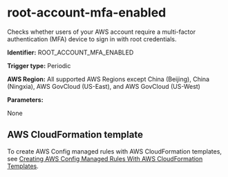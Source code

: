 # root\-account\-mfa\-enabled<a name="root-account-mfa-enabled"></a>

Checks whether users of your AWS account require a multi\-factor authentication \(MFA\) device to sign in with root credentials\.

**Identifier:** ROOT\_ACCOUNT\_MFA\_ENABLED

**Trigger type:** Periodic

**AWS Region:** All supported AWS Regions except China \(Beijing\), China \(Ningxia\), AWS GovCloud \(US\-East\), and AWS GovCloud \(US\-West\)

**Parameters:**

 None   


## AWS CloudFormation template<a name="w24aac11c29c17d295c15"></a>

To create AWS Config managed rules with AWS CloudFormation templates, see [Creating AWS Config Managed Rules With AWS CloudFormation Templates](aws-config-managed-rules-cloudformation-templates.md)\.